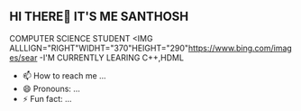 ## HI THERE👋 IT'S ME SANTHOSH

COMPUTER SCIENCE STUDENT
<IMG ALLLIGN="RIGHT"WIDHT="370"HEIGHT="290"https://www.bing.com/images/sear
-I'M CURRENTLY LEARING C++,HDML
- 📫 How to reach me ...
- 😄 Pronouns: ...
- ⚡ Fun fact: ...

<!---
santhoshsekar-developer/santhoshsekar-developer is a ✨ special ✨ repository because its `README.md` (this file) appears on your GitHub profile.
You can click the Preview link to take a look at your changes.
--->
